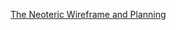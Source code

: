 
[The Neoteric Wireframe and Planning](https://www.figma.com/file/xRmUFXAqkHtwEEqvkYrwgW/Untitled?node-id=1%3A387&t=PHsFNSWYZqTjMW4T-1)
